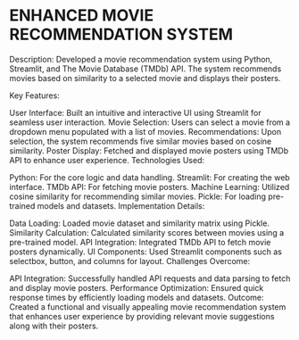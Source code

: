 # ENHANCED MOVIE RECOMMENDATION SYSTEM 
Description:
Developed a movie recommendation system using Python, Streamlit, and The Movie Database (TMDb) API. The system recommends movies based on similarity to a selected movie and displays their posters.

Key Features:

User Interface: Built an intuitive and interactive UI using Streamlit for seamless user interaction.
Movie Selection: Users can select a movie from a dropdown menu populated with a list of movies.
Recommendations: Upon selection, the system recommends five similar movies based on cosine similarity.
Poster Display: Fetched and displayed movie posters using TMDb API to enhance user experience.
Technologies Used:

Python: For the core logic and data handling.
Streamlit: For creating the web interface.
TMDb API: For fetching movie posters.
Machine Learning: Utilized cosine similarity for recommending similar movies.
Pickle: For loading pre-trained models and datasets.
Implementation Details:

Data Loading: Loaded movie dataset and similarity matrix using Pickle.
Similarity Calculation: Calculated similarity scores between movies using a pre-trained model.
API Integration: Integrated TMDb API to fetch movie posters dynamically.
UI Components: Used Streamlit components such as selectbox, button, and columns for layout.
Challenges Overcome:

API Integration: Successfully handled API requests and data parsing to fetch and display movie posters.
Performance Optimization: Ensured quick response times by efficiently loading models and datasets.
Outcome:
Created a functional and visually appealing movie recommendation system that enhances user experience by providing relevant movie suggestions along with their posters.

